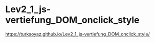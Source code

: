 # Lev2_1_js-vertiefung_DOM_onclick_style

https://turksoyaz.github.io/Lev2_1_js-vertiefung_DOM_onclick_style/
